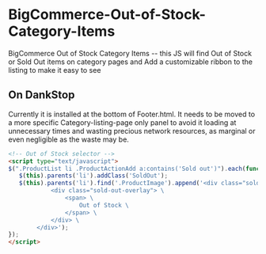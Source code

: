 BigCommerce-Out-of-Stock-Category-Items
=======================================

BigCommerce Out of Stock Category Items -- this JS will find Out of Stock or Sold Out items on category pages and Add a customizable ribbon to the listing to make it easy to see

On DankStop
-----------
Currently it is installed at the bottom of Footer.html.  It needs to be moved to a more specific Category-listing-page only panel to avoid it loading at unnecessary times and wasting precious network resources, as marginal or even negligible as the waste may be.

```HTML
<!-- Out of Stock selector -->
<script type="text/javascript">
$(".ProductList li .ProductActionAdd a:contains('Sold out')").each(function( index ) {
   $(this).parents('li').addClass('SoldOut'); 
   $(this).parents('li').find('.ProductImage').append('<div class="sold-out-overlay-container" style="display:%%GLOBAL_HideActionAdd%%;"> \
            <div class="sold-out-overlay"> \
                <span> \
                    Out of Stock \
                </span> \
            </div> \
        </div>');
});
</script>
```
